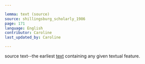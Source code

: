 ```yaml
---

lemma: text (source)
source: shillingsburg_scholarly_1986
page: 171
language: English
contributor: Caroline
last_updated_by: Caroline

---
```


source text--the earliest [text](text.html) containing any given textual feature.
